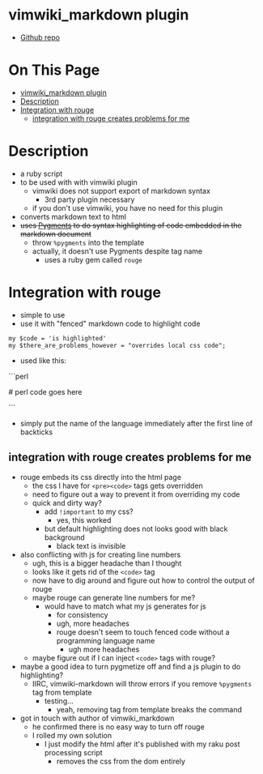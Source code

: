 # vimwiki_markdown plugin

* [Github repo](https://github.com/patrickdavey/vimwiki_markdown)

# On This Page

- [vimwiki_markdown plugin](#vimwiki_markdown-plugin)
- [Description](#description)
- [Integration with rouge](#integration-with-rouge)
    - [integration with rouge creates problems for me](#integration-with-rouge-creates-problems-for-me)

# Description
* a ruby script 
* to be used with with vimwiki plugin 
    * vimwiki does not support export of markdown syntax
        * 3rd party plugin necessary 
    * if you don't use vimwiki, you have no need for this plugin 
* converts markdown text to html
* ~~uses [Pygments](Pygments) to do syntax highlighting of code embedded in the markdown document~~
    * throw `%pygments` into the template 
    * actually, it doesn't use Pygments despite tag name
        * uses a ruby gem called `rouge` 

# Integration with rouge
* simple to use
* use it with "fenced" markdown code to highlight code
```
my $code = 'is highlighted'
my $there_are_problems_however = "overrides local css code";
```
* used like this:
 
\`\`\`perl

\# perl code goes here

\`\`\`

* simply put the name of the language immediately after the first line of backticks

## integration with rouge creates problems for me
* rouge embeds its css directly into the html page 
    * the css I have for `<pre><code>` tags gets overridden
    * need to figure out a way to prevent it from overriding my code
    * quick and dirty way?
        * add `!important` to my css? 
            * yes, this worked 
        * but default highlighting does not looks good with black background 
            * black text is invisible 
* also conflicting with js for creating line numbers
    * ugh, this is a bigger headache than I thought
    * looks like it gets rid of the `<code>` tag 
    * now have to dig around and figure out how to control the output of rouge
    * maybe rouge can generate line numbers for me? 
        * would have to match what my js generates for js 
            * for consistency 
            * ugh, more headaches 
            * rouge doesn't seem to touch fenced code without a programming language name
                * ugh more headaches 
    * maybe figure out if I can inject `<code>` tags with rouge? 
* maybe a good idea to turn pygmetize off and find a js plugin to do highlighting? 
    * IIRC, vimwiki-markdown will throw errors if you remove `%pygments` tag from template 
        * testing... 
            * yeah, removing tag from template breaks the command
* got in touch with author of vimwiki_markdown
    * he confirmed there is no easy way to turn off rouge 
    * I rolled my own solution 
        * I just modify the html after it's published with my raku post processing script 
            * removes the css from the dom entirely

